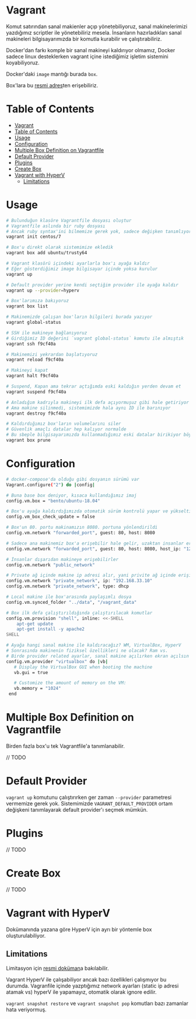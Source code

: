 ﻿# Vagrant

Komut satırından sanal makienler açıp yönetebiliyoruz, sanal makinelerimizi yazdığımız scriptler ile yönetebiliriz mesela. İnsanların hazırladıkları sanal makineleri bilgisayarımızda bir komutla kurabilir ve çalıştırabiliriz.

Docker'dan farkı komple bir sanal makineyi kaldırıyor olmamız, Docker sadece linux desteklerken vagrant içine istediğimiz işletim sistemini koyabiliyoruz.

Docker'daki `image` mantığı burada `box`.

Box'lara bu [resmi adres](https://app.vagrantup.com/boxes/search)ten erişebiliriz.

# Table of Contents

- [Vagrant](#vagrant)
- [Table of Contents](#table-of-contents)
- [Usage](#usage)
- [Configuration](#configuration)
- [Multiple Box Definition on Vagrantfile](#multiple-box-definition-on-vagrantfile)
- [Default Provider](#default-provider)
- [Plugins](#plugins)
- [Create Box](#create-box)
- [Vagrant with HyperV](#vagrant-with-hyperv)
  - [Limitations](#limitations)

# Usage

```bash
# Bulunduğun klasöre Vagrantfile dosyası oluştur
# Vagrantfile aslında bir ruby dosyası
# Ancak ruby syntax'ini bilmemize gerek yok, sadece değişken tanımlıyoruz çünkü
vagrant init centos/7

# Box'u direkt olarak sistemimize ekledik
vagrant box add ubuntu/trusty64

# Vagrant klasörü içindeki ayarlarla box'ı ayağa kaldır
# Eğer gösterdiğimiz image bilgisayar içinde yoksa kurulur
vagrant up

# Default provider yerine kendi seçtiğim provider ile ayağa kaldır
vagrant up --provider=hyperv

# Box'larımıza bakıyoruz
vagrant box list

# Makinemizde çalışan box'ların bilgileri burada yazıyor
vagrant global-status

# SSH ile makineye bağlanıyoruz
# Girdiğimiz ID değerini `vagrant global-status` komutu ile almıştık
vagrant ssh f9cf40a

# Makinemizi yekrardan başlatıyoruz
vagrant reload f9cf40a

# Makineyi kapat
vagrant halt f9cf40a

# Suspend, Kapan ama tekrar açtığımda eski kaldığın yerden devam et
vagrant suspend f9cf40a

# Anladığım kadrıyla makineyi ilk defa açıyormuşuz gibi hale getiriyor
# Ama makine silinmedi, sistemimizde hala aynı ID ile barınıyor
vagrant destroy f9cf40a

# Kaldırdığımız box'ların volumelarını siler
# Güvenlik amaçlı datalar hep kalıyor normalde
# Bu sbeple bilgisayarımızda kullanmadığımız eski datalar birikiyor böylece.
vagrant box prune
```

# Configuration

```bash
# docker-compose'da olduğu gibi dosyanın sürümü var
Vagrant.configure("2") do |config|

# Buna base box deniyor, kısaca kullandığımız imaj
config.vm.box = "bento/ubuntu-18.04"

# Box'u ayağa kaldırdığımızda otomatik sürüm kontrolü yapar ve yükseltir
config.vm_box_check_update = false

# Box'un 80. portu makinamızın 8080. portuna yönlendirildi
config.vm.network "forwarded_port", guest: 80, host: 8080

# Sadece ana makinemiz box'a erişebilir hale gelir, uzaktan insanlar erişemez
config.vm.network "forwarded_port", guest: 80, host: 8080, host_ip: "127.0.0.1"

# İnsanlar dışarıdan makineye erişebilirler
config.vm.network "public_network"

# Private ağ içinde makine ip adresi alır, yani privite ağ içinde erişilebilir olur
config.vm.network "private_network", ip: "192.168.33.10"
config.vm.network "private_network", type: dhcp

# Local makine ile box'arasında paylaşımlı dosya
config.vm.synced_folder "../data", "/vagrant_data"

# Box ilk defa çalıştırıldığında çalıştırılacak komutlar
config.vm.provision "shell", inline: <<-SHELL
    apt-get update
    apt-get install -y apache2
SHELL

# Ayağa hangi sanal makine ile kaldıracağız? WM, VirtualBox, HyperV
# Sonrasında makinenin fiziksel özellikleri ne olacak? Ram vs.
# Birde provider related ayarlar, sanal makine açılırken ekran açılsın mı mesela.
config.vm.provider "virtualbox" do |vb|
   # Display the VirtualBox GUI when booting the machine
   vb.gui = true

   # Customize the amount of memory on the VM:
   vb.memory = "1024"
 end
```

# Multiple Box Definition on Vagrantfile

Birden fazla box'u tek Vagrantfile'a tanımlanabilir.

// TODO

# Default Provider

`vagrant up` komutunu çalıştırırken ger zaman `--provider` parametresi vermemize gerek yok. Sistemimizde `VAGRANT_DEFAULT_PROVIDER` ortam değişkeni tanımlayarak default provider'ı seçmek mümkün.

# Plugins

// TODO

# Create Box

// TODO

# Vagrant with HyperV

Dokümanında yazana göre HyperV için ayrı bir yöntemle box oluşturulabiliyor.

## Limitations

Limitasyon için [resmi doküman](https://www.vagrantup.com/docs/hyperv/limitations.html)a bakılabilir.

Vagrant HyperV ile çalışabiliyor ancak bazı özellikleri çalışmıyor bu durumda. Vagranfile içinde yazptığımız network ayarları (static ip adresi atamak vs) hyperV ile yapamayız, otomatik olarak ignore edilir.

`vagrant snapshot restore` ve `vagrant snapshot pop` komutları bazı zamanlar hata veriyormuş.
